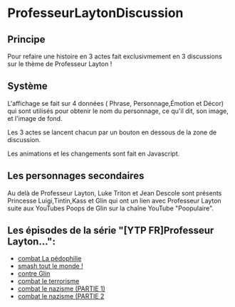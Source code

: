 # ProfesseurLaytonDiscussion

## Principe
Pour refaire une histoire en 3 actes fait exclusivmement en 3 discussions sur le thème de Professeur Layton !

## Système
L'affichage se fait sur 4 données ( Phrase, Personnage,Émotion et Décor) qui sont utilisés pour obtenir le nom du personnage, ce qu'il dit, son image, et l'image de fond.

Les 3 actes se lancent chacun par un bouton en dessous de la zone de discussion.

Les animations et les changements sont fait en Javascript.

## Les personnages secondaires

Au delà de Professeur Layton, Luke Triton et Jean Descole sont présents Princesse Luigi,Tintin,Kass et Glin qui ont un lien avec Professeur Layton suite aux YouTubes Poops de Glin sur la chaîne YouTube "Poopulaire". 

## Les épisodes de la série "[YTP FR]Professeur Layton...":
* [combat La pédophilie](https://www.youtube.com/watch?v=9ZFD76Pp17o)
* [smash tout le monde !](https://www.youtube.com/watch?v=ooWbicYxaFQ)
* [contre Glin](https://www.youtube.com/watch?v=P2TR9cMP99k)
* [combat le terrorisme](https://www.youtube.com/watch?v=yqitHCVog54)
* [combat le nazisme (PARTIE 1)](https://www.youtube.com/watch?v=_A7gy_yDdJQ)
* [combat le nazisme (PARTIE 2](#)

